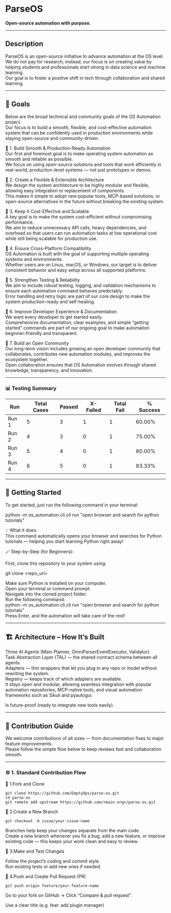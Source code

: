 # ParseOS  
**Open-source automation with purpose.**

---

## Description  
ParseOS is an open-source initiative to advance automation at the OS level.  
We do not pay for research; instead, our focus is on creating value by helping students and professionals start strong in data science and machine learning.  
Our goal is to foster a positive shift in tech through collaboration and shared learning.

---

## 🎯 Goals
Below are the broad technical and community goals of the OS Automation project.  
Our focus is to build a smooth, flexible, and cost-effective automation system that can be confidently used in production environments while staying open-source and community-driven.

🔹 1. Build Smooth & Production-Ready Automation  
Our first and foremost goal is to make operating system automation as smooth and reliable as possible.  
We focus on using open-source solutions and tools that work efficiently in real-world, production-level systems — not just prototypes or demos.

🔹 2. Create a Flexible & Extensible Architecture  
We design the system architecture to be highly modular and flexible, allowing easy integration or replacement of components.  
This makes it simple to adopt new popular tools, MCP-based solutions, or open-source alternatives in the future without breaking the existing system.

🔹 3. Keep It Cost-Effective and Scalable  
A key goal is to make the system cost-efficient without compromising performance.  
We aim to reduce unnecessary API calls, heavy dependencies, and overhead so that users can run automation tasks at low operational cost while still being scalable for production use.

🔹 4. Ensure Cross-Platform Compatibility  
OS Automation is built with the goal of supporting multiple operating systems and environments.  
Whether users are on Linux, macOS, or Windows, our target is to deliver consistent behavior and easy setup across all supported platforms.

🔹 5. Strengthen Testing & Reliability  
We aim to include robust testing, logging, and validation mechanisms to ensure each automation command behaves predictably.  
Error handling and retry logic are part of our core design to make the system production-ready and self-healing.

🔹 6. Improve Developer Experience & Documentation  
We want every developer to get started easily.  
Comprehensive documentation, clear examples, and simple “getting started” commands are part of our ongoing goal to make automation beginner-friendly and transparent.

🔹 7. Build an Open Community  
Our long-term vision includes growing an open developer community that collaborates, contributes new automation modules, and improves the ecosystem together.  
Open collaboration ensures that OS Automation evolves through shared knowledge, transparency, and innovation.

---

### 📊 Testing Summary  

| Run | Total Cases | Passed | X-Failed | Total Fail | % Success |
|-----|--------------|--------|-----------|-------------|------------|
| Run 1 | 5 | 3 | 1 | 1 | 60.00% |
| Run 2 | 4 | 3 | 0 | 1 | 75.00% |
| Run 3 | 5 | 4 | 0 | 1 | 80.00% |
| Run 4 | 6 | 5 | 0 | 1 | 83.33% |

---

## 🚀 Getting Started  

To get started, just run the following command in your terminal:

python -m os_automation.cli.cli run "open browser and search for python tutorials"

💡 What it does:  
This command automatically opens your browser and searches for Python tutorials — helping you start learning Python right away!

🪄 Step-by-Step (for Beginners):  

First, clone this repository to your system using:  

git clone <repo_url>  

Make sure Python is installed on your computer.  
Open your terminal or command prompt.  
Navigate into the cloned project folder.  
Run the following command:  
python -m os_automation.cli.cli run "open browser and search for python tutorials"  
Press Enter, and the automation will take care of the rest!

---

## 🏗️ Architecture – How It’s Built  
Three AI Agents (Main Planner, OmniParserEventExecutor, Validator).  
Task Abstraction Layer (TAL) — the shared contract schema between all agents.  
Adapters — thin wrappers that let you plug in any repo or model without rewriting the system.  
Registry — keeps track of which adapters are available.  
It stays open and modular, allowing seamless integration with popular automation repositories, MCP-native tools, and visual automation frameworks such as Sikuli and pyautogui.

Is future-proof (ready to integrate new tools easily).

---

## 🧩 Contribution Guide  
We welcome contributions of all sizes — from documentation fixes to major feature improvements.  
Please follow the simple flow below to keep reviews fast and collaboration smooth.

---

### ⚙️ 1. Standard Contribution Flow  

🔹 1.Fork and Clone  

	git clone https://github.com/EmptyOps/parse-os.git  
	cd parse-os  
	git remote add upstream https://github.com/<main-org>/parse-os.git   

🔹 2.Create a New Branch  

	git checkout -b issue/your-issue-name  

Branches help keep your changes separate from the main code.  
Create a new branch whenever you fix a bug, add a new feature, or improve existing code — this keeps your work clean and easy to review.

🔹 3.Make and Test Changes  

Follow the project’s coding and commit style.  
Run existing tests or add new ones if needed.

🔹 4.Push and Create Pull Request (PR)  

	git push origin feature/your-feature-name  

Go to your fork on GitHub → Click “Compare & pull request”.  

Use a clear title (e.g. feat: add plugin manager)  

